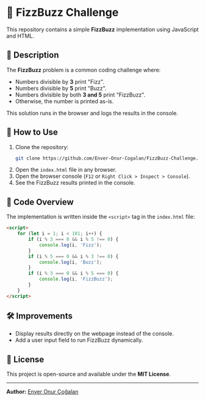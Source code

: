 # 🎯 FizzBuzz Challenge

This repository contains a simple **FizzBuzz** implementation using JavaScript and HTML.

## 📜 Description
The **FizzBuzz** problem is a common coding challenge where:
- Numbers divisible by **3** print "Fizz".
- Numbers divisible by **5** print "Buzz".
- Numbers divisible by both **3 and 5** print "FizzBuzz".
- Otherwise, the number is printed as-is.

This solution runs in the browser and logs the results in the console.

## 🚀 How to Use
1. Clone the repository:
   ```bash
   git clone https://github.com/Enver-Onur-Cogalan/FizzBuzz-Challenge.git
   ```
2. Open the `index.html` file in any browser.
3. Open the browser console (`F12` or `Right Click > Inspect > Console`).
4. See the FizzBuzz results printed in the console.

## 📄 Code Overview
The implementation is written inside the `<script>` tag in the `index.html` file:
```html
<script>
    for (let i = 1; i < 101; i++) {
        if (i % 3 === 0 && i % 5 !== 0) {
            console.log(i, 'Fizz');
        }
        if (i % 5 === 0 && i % 3 !== 0) {
            console.log(i, 'Buzz');
        }
        if (i % 3 === 0 && i % 5 === 0) {
            console.log(i, 'FizzBuzz');
        }
    }
</script>
```

## 🛠 Improvements
- Display results directly on the webpage instead of the console.
- Add a user input field to run FizzBuzz dynamically.

## 📌 License
This project is open-source and available under the **MIT License**.

---

**Author:** [Enver Onur Çoğalan](https://github.com/Enver-Onur-Cogalan)
